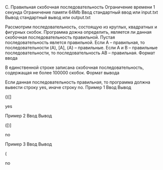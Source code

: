 
C. Правильная скобочная последовательность
Ограничение времени 	1 секунда
Ограничение памяти 	64Mb
Ввод 	стандартный ввод или input.txt
Вывод 	стандартный вывод или output.txt

Рассмотрим последовательность, состоящую из круглых, квадратных и фигурных скобок. Программа дожна определить, является ли данная скобочная последовательность правильной. Пустая последовательность явлется правильной. Если A – правильная, то последовательности (A), [A], {A} – правильные. Если A и B – правильные последовательности, то последовательность AB – правильная.
Формат ввода

В единственной строке записана скобочная последовательность, содержащая не более 100000 скобок.
Формат вывода

Если данная последовательность правильная, то программа должна вывести строку yes, иначе строку no.
Пример 1
Ввод
Вывод

()[]

	

yes

Пример 2
Ввод
Вывод

([)]

	

no

Пример 3
Ввод
Вывод

(

	

no
